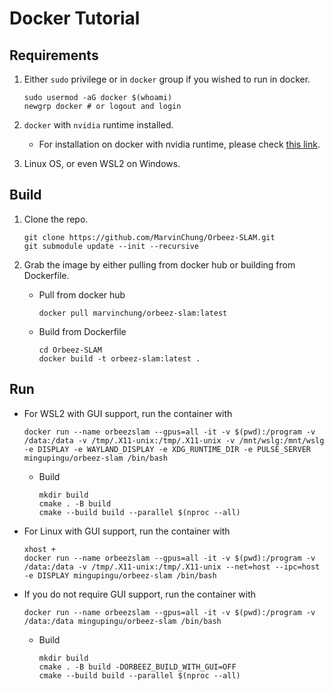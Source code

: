 # Docker Tutorial

## Requirements

1. Either `sudo` privilege or in `docker` group if you wished to run in docker.

   ```
   sudo usermod -aG docker $(whoami)
   newgrp docker # or logout and login
   ```

2. `docker` with `nvidia` runtime installed.

   - For installation on docker with nvidia runtime, please check [this link](https://docs.nvidia.com/datacenter/cloud-native/container-toolkit/install-guide.html).

3. Linux OS, or even WSL2 on Windows.

## Build

1. Clone the repo.

   ```
   git clone https://github.com/MarvinChung/Orbeez-SLAM.git
   git submodule update --init --recursive
   ```

2. Grab the image by either pulling from docker hub or building from Dockerfile.

   - Pull from docker hub

     ```
     docker pull marvinchung/orbeez-slam:latest
     ```

   - Build from Dockerfile

     ```
     cd Orbeez-SLAM
     docker build -t orbeez-slam:latest .
     ```

## Run

- For WSL2 with GUI support, run the container with

  ```
  docker run --name orbeezslam --gpus=all -it -v $(pwd):/program -v /data:/data -v /tmp/.X11-unix:/tmp/.X11-unix -v /mnt/wslg:/mnt/wslg -e DISPLAY -e WAYLAND_DISPLAY -e XDG_RUNTIME_DIR -e PULSE_SERVER mingupingu/orbeez-slam /bin/bash
  ```

  - Build

    ```
    mkdir build
    cmake . -B build
    cmake --build build --parallel $(nproc --all)
    ```

- For Linux with GUI support, run the container with

  ```
  xhost +
  docker run --name orbeezslam --gpus=all -it -v $(pwd):/program -v /data:/data -v /tmp/.X11-unix:/tmp/.X11-unix --net=host --ipc=host -e DISPLAY mingupingu/orbeez-slam /bin/bash
  ```
  
- If you do not require GUI support, run the container with

  ```
  docker run --name orbeezslam --gpus=all -it -v $(pwd):/program -v /data:/data mingupingu/orbeez-slam /bin/bash
  ```

  - Build

    ```
    mkdir build
    cmake . -B build -DORBEEZ_BUILD_WITH_GUI=OFF
    cmake --build build --parallel $(nproc --all)
    ```
